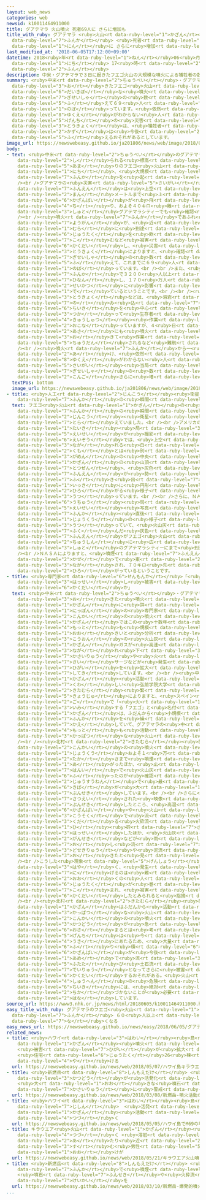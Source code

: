 ```yaml
---
layout: web_news
categories: web
newsid: k10011464911000
title: グアテマラ 火山噴火 死者69人に さらに増加も
title_with_ruby: グアテマラ <ruby>火山<rt data-ruby-level="1">かざん</rt></ruby><ruby>噴火<rt
  data-ruby-level="7">ふんか</rt></ruby> <ruby>死者<rt data-ruby-level="3">ししゃ</rt></ruby>69<ruby>人<rt
  data-ruby-level="1">にん</rt></ruby>に さらに<ruby>増加<rt data-ruby-level="5">ぞうか</rt></ruby>も
last_modified_at: '2018-06-05T17:12:00+09:00'
datetime: 2018<ruby>年<rt data-ruby-level="1">ねん</rt></ruby>06<ruby>月<rt data-ruby-level="1">がつ</rt></ruby>05<ruby>日<rt
  data-ruby-level="1">にち</rt></ruby> 17<ruby>時<rt data-ruby-level="2">じ</rt></ruby>12<ruby>分<rt
  data-ruby-level="2">ふん</rt></ruby>
description: 中米・グアテマラで３日に起きたフエゴ火山の大規模な噴火による犠牲者の数は、さらに増えて６９人に上っています。依然として行方がわからない人がいるため、現地の災害当局は、犠牲者の数は今後さらに増えるおそれがあるとしています。
summary: <ruby>中米<rt data-ruby-level="2">ちゅうべい</rt></ruby>・グアテマラで３<ruby>日<rt data-ruby-level="1">にち</rt></ruby>に<ruby>起<rt
  data-ruby-level="3">お</rt></ruby>きたフエゴ<ruby>火山<rt data-ruby-level="1">かざん</rt></ruby>の<ruby>大規模<rt
  data-ruby-level="6">だいきぼ</rt></ruby>な<ruby>噴火<rt data-ruby-level="7">ふんか</rt></ruby>による<ruby>犠牲者<rt
  data-ruby-level="7">ぎせいしゃ</rt></ruby>の<ruby>数<rt data-ruby-level="2">かず</rt></ruby>は、さらに<ruby>増<rt
  data-ruby-level="5">ふ</rt></ruby>えて６９<ruby>人<rt data-ruby-level="1">にん</rt></ruby>に<ruby>上<rt
  data-ruby-level="1">のぼ</rt></ruby>っています。<ruby>依然<rt data-ruby-level="7">いぜん</rt></ruby>として<ruby>行方<rt
  data-ruby-level="8">ゆくえ</rt></ruby>がわからない<ruby>人<rt data-ruby-level="1">ひと</rt></ruby>がいるため、<ruby>現地<rt
  data-ruby-level="5">げんち</rt></ruby>の<ruby>災害<rt data-ruby-level="5">さいがい</rt></ruby><ruby>当局<rt
  data-ruby-level="3">とうきょく</rt></ruby>は、<ruby>犠牲者<rt data-ruby-level="7">ぎせいしゃ</rt></ruby>の<ruby>数<rt
  data-ruby-level="2">かず</rt></ruby>は<ruby>今後<rt data-ruby-level="2">こんご</rt></ruby>さらに<ruby>増<rt
  data-ruby-level="5">ふ</rt></ruby>えるおそれがあるとしています。
image_url: https://newswebeasy.github.io/ja201806/news/web/image/2018/06/05/K10011464911_1806050944_1806050948_01_02.jpg
body:
- text: <ruby>中米<rt data-ruby-level="2">ちゅうべい</rt></ruby>のグアテマラで、<ruby>活火山<rt data-ruby-level="2">かっかざん</rt></ruby>として<ruby>知<rt
    data-ruby-level="2">し</rt></ruby>られる<ruby>標高<rt data-ruby-level="4">ひょうこう</rt></ruby>３７００メートル<ruby>余<rt
    data-ruby-level="5">あま</rt></ruby>りのフエゴ<ruby>火山<rt data-ruby-level="1">かざん</rt></ruby>が３<ruby>日<rt
    data-ruby-level="1">にち</rt></ruby>、<ruby>大規模<rt data-ruby-level="6">だいきぼ</rt></ruby>な<ruby>噴火<rt
    data-ruby-level="7">ふんか</rt></ruby>を<ruby>起<rt data-ruby-level="3">お</rt></ruby>こしました。<br
    /><br />グアテマラの<ruby>災害<rt data-ruby-level="5">さいがい</rt></ruby><ruby>当局<rt data-ruby-level="3">とうきょく</rt></ruby>によりますと、<ruby>噴煙<rt
    data-ruby-level="7">ふんえん</rt></ruby>は<ruby>上空<rt data-ruby-level="1">じょうくう</rt></ruby>１<ruby>万<rt
    data-ruby-level="2">まん</rt></ruby>メートルまで<ruby>上<rt data-ruby-level="1">あ</rt></ruby>がって<ruby>火山灰<rt
    data-ruby-level="6">かざんばい</rt></ruby>が<ruby>飛<rt data-ruby-level="4">と</rt></ruby>び<ruby>散<rt
    data-ruby-level="4">ち</rt></ruby>り、およそ４０キロ<ruby>離<rt data-ruby-level="7">はな</rt></ruby>れた<ruby>首都<rt
    data-ruby-level="3">しゅと</rt></ruby>グアテマラシティーでも<ruby>確認<rt data-ruby-level="7">かくにん</rt></ruby>できたということです。<br
    /><br /><ruby>噴火<rt data-ruby-level="7">ふんか</rt></ruby>であふれ<ruby>出<rt data-ruby-level="1">だ</rt></ruby>した<ruby>溶岩<rt
    data-ruby-level="7">ようがん</rt></ruby>が、<ruby>近<rt data-ruby-level="2">ちか</rt></ruby>くの<ruby>村<rt
    data-ruby-level="1">むら</rt></ruby>に<ruby>到達<rt data-ruby-level="7">とうたつ</rt></ruby>して<ruby>住宅<rt
    data-ruby-level="6">じゅうたく</rt></ruby>を<ruby>飲<rt data-ruby-level="7">の</rt></ruby>み<ruby>込<rt
    data-ruby-level="7">こ</rt></ruby>むなど<ruby>被害<rt data-ruby-level="7">ひがい</rt></ruby>が<ruby>拡大<rt
    data-ruby-level="6">かくだい</rt></ruby>し、<ruby>災害<rt data-ruby-level="5">さいがい</rt></ruby><ruby>当局<rt
    data-ruby-level="3">とうきょく</rt></ruby>によりますと、<ruby>確認<rt data-ruby-level="7">かくにん</rt></ruby>された<ruby>犠牲者<rt
    data-ruby-level="7">ぎせいしゃ</rt></ruby>の<ruby>数<rt data-ruby-level="2">かず</rt></ruby>はさらに<ruby>増<rt
    data-ruby-level="5">ふ</rt></ruby>えて、これまでに６９<ruby>人<rt data-ruby-level="1">にん</rt></ruby>に<ruby>上<rt
    data-ruby-level="1">のぼ</rt></ruby>っています。<br /><br />また、<ruby>今回<rt data-ruby-level="2">こんかい</rt></ruby>の<ruby>噴火<rt
    data-ruby-level="7">ふんか</rt></ruby>で３２００<ruby>人以上<rt data-ruby-level="4">にんいじょう</rt></ruby>が<ruby>避難<rt
    data-ruby-level="7">ひなん</rt></ruby>し、１７０<ruby>万人<rt data-ruby-level="2">まんにん</rt></ruby>の<ruby>生活<rt
    data-ruby-level="2">せいかつ</rt></ruby>に<ruby>影響<rt data-ruby-level="7">えいきょう</rt></ruby>が<ruby>出<rt
    data-ruby-level="1">で</rt></ruby>ているということです。<br /><br /><ruby>災害<rt data-ruby-level="5">さいがい</rt></ruby><ruby>当局<rt
    data-ruby-level="3">とうきょく</rt></ruby>などは、<ruby>溶岩<rt data-ruby-level="7">ようがん</rt></ruby>に<ruby>飲<rt
    data-ruby-level="7">の</rt></ruby>み<ruby>込<rt data-ruby-level="7">こ</rt></ruby>まれた<ruby>地域<rt
    data-ruby-level="6">ちいき</rt></ruby>を<ruby>中心<rt data-ruby-level="2">ちゅうしん</rt></ruby>にヘリコプターなどを<ruby>使<rt
    data-ruby-level="3">つか</rt></ruby>って<ruby>生存者<rt data-ruby-level="6">せいぞんしゃ</rt></ruby>の<ruby>救出<rt
    data-ruby-level="4">きゅうしゅつ</rt></ruby><ruby>作業<rt data-ruby-level="3">さぎょう</rt></ruby>を<ruby>行<rt
    data-ruby-level="2">おこな</rt></ruby>っていますが、４<ruby>日<rt data-ruby-level="1">にち</rt></ruby>の<ruby>朝<rt
    data-ruby-level="2">あさ</rt></ruby>にも<ruby>噴火<rt data-ruby-level="7">ふんか</rt></ruby>が<ruby>起<rt
    data-ruby-level="3">お</rt></ruby>きて<ruby>作業<rt data-ruby-level="3">さぎょう</rt></ruby>が<ruby>中断<rt
    data-ruby-level="5">ちゅうだん</rt></ruby>されるなど<ruby>難航<rt data-ruby-level="6">なんこう</rt></ruby>しています。<br
    /><br /><ruby>噴火<rt data-ruby-level="7">ふんか</rt></ruby>から一<ruby>夜<rt data-ruby-level="2">よる</rt></ruby>が<ruby>明<rt
    data-ruby-level="2">あ</rt></ruby>け、<ruby>依然<rt data-ruby-level="7">いぜん</rt></ruby>として<ruby>行方<rt
    data-ruby-level="8">ゆくえ</rt></ruby>がわからない<ruby>人<rt data-ruby-level="1">ひと</rt></ruby>もいることから、グアテマラの<ruby>災害<rt
    data-ruby-level="5">さいがい</rt></ruby><ruby>当局<rt data-ruby-level="3">とうきょく</rt></ruby>は、<ruby>犠牲者<rt
    data-ruby-level="7">ぎせいしゃ</rt></ruby>の<ruby>数<rt data-ruby-level="2">かず</rt></ruby>は<ruby>今後<rt
    data-ruby-level="2">こんご</rt></ruby>さらに<ruby>増<rt data-ruby-level="5">ふ</rt></ruby>えるおそれがあるとしています。
  textPos: bottom
  image_url: https://newswebeasy.github.io/ja201806/news/web/image/2018/06/05/K10011464911_1806050944_1806050948_01_03.jpg
- title: <ruby>人工<rt data-ruby-level="2">じんこう</rt></ruby><ruby>衛星<rt data-ruby-level="5">えいせい</rt></ruby>が<ruby>噴火<rt
    data-ruby-level="7">ふんか</rt></ruby>の<ruby>瞬間<rt data-ruby-level="7">しゅんかん</rt></ruby>を…
  text: フエゴ<ruby>火山<rt data-ruby-level="1">かざん</rt></ruby>の<ruby>大規模<rt data-ruby-level="6">だいきぼ</rt></ruby>な<ruby>噴火<rt
    data-ruby-level="7">ふんか</rt></ruby>の<ruby>瞬間<rt data-ruby-level="7">しゅんかん</rt></ruby>をアメリカの<ruby>人工<rt
    data-ruby-level="2">じんこう</rt></ruby><ruby>衛星<rt data-ruby-level="5">えいせい</rt></ruby>が<ruby>捉<rt
    data-ruby-level="7">とら</rt></ruby>えていました。<br /><br />アメリカのＮＯＡＡ＝<ruby>海洋<rt data-ruby-level="3">かいよう</rt></ruby><ruby>大気<rt
    data-ruby-level="1">たいき</rt></ruby><ruby>局<rt data-ruby-level="3">きょく</rt></ruby>の<ruby>衛星<rt
    data-ruby-level="5">えいせい</rt></ruby>が<ruby>撮影<rt data-ruby-level="7">さつえい</rt></ruby>した<ruby>映像<rt
    data-ruby-level="6">えいぞう</rt></ruby>では、<ruby>上空<rt data-ruby-level="1">じょうくう</rt></ruby>を<ruby>流<rt
    data-ruby-level="3">なが</rt></ruby>れる<ruby>白<rt data-ruby-level="1">しろ</rt></ruby>い<ruby>雲<rt
    data-ruby-level="2">くも</rt></ruby>とは<ruby>別<rt data-ruby-level="4">べつ</rt></ruby>に、<ruby>画面<rt
    data-ruby-level="3">がめん</rt></ruby>の<ruby>中央<rt data-ruby-level="3">ちゅうおう</rt></ruby>にあるフエゴ<ruby>火山<rt
    data-ruby-level="1">かざん</rt></ruby>の<ruby>山頂<rt data-ruby-level="6">さんちょう</rt></ruby>から<ruby>突然<rt
    data-ruby-level="7">とつぜん</rt></ruby>、<ruby>灰色<rt data-ruby-level="6">はいいろ</rt></ruby>の<ruby>噴煙<rt
    data-ruby-level="7">ふんえん</rt></ruby>が<ruby>勢<rt data-ruby-level="5">いきお</rt></ruby>いよく<ruby>吹<rt
    data-ruby-level="7">ふ</rt></ruby>き<ruby>出<rt data-ruby-level="7">だ</rt></ruby>し、<ruby>一気<rt
    data-ruby-level="1">いっき</rt></ruby>に<ruby>円形<rt data-ruby-level="2">えんけい</rt></ruby>に<ruby>広<rt
    data-ruby-level="2">ひろ</rt></ruby>がる<ruby>様子<rt data-ruby-level="3">ようす</rt></ruby>が<ruby>写<rt
    data-ruby-level="3">うつ</rt></ruby>っています。<br /><br />さらに、ＮＡＳＡ＝アメリカ<ruby>航空<rt data-ruby-level="4">こうくう</rt></ruby><ruby>宇宙<rt
    data-ruby-level="6">うちゅう</rt></ruby><ruby>局<rt data-ruby-level="3">きょく</rt></ruby>の<ruby>衛星<rt
    data-ruby-level="5">えいせい</rt></ruby><ruby>写真<rt data-ruby-level="3">しゃしん</rt></ruby>にも<ruby>噴火<rt
    data-ruby-level="7">ふんか</rt></ruby><ruby>直後<rt data-ruby-level="2">ちょくご</rt></ruby>の<ruby>上空<rt
    data-ruby-level="1">じょうくう</rt></ruby>の<ruby>様子<rt data-ruby-level="3">ようす</rt></ruby>が<ruby>写<rt
    data-ruby-level="3">うつ</rt></ruby>っていて、<ruby>火山灰<rt data-ruby-level="6">かざんばい</rt></ruby>などを<ruby>含<rt
    data-ruby-level="7">ふく</rt></ruby>んだ<ruby>灰色<rt data-ruby-level="6">はいいろ</rt></ruby>の<ruby>噴煙<rt
    data-ruby-level="7">ふんえん</rt></ruby>がフエゴ<ruby>火山<rt data-ruby-level="1">かざん</rt></ruby>を<ruby>中心<rt
    data-ruby-level="2">ちゅうしん</rt></ruby>に<ruby>広<rt data-ruby-level="2">ひろ</rt></ruby>がり、<ruby>首都<rt
    data-ruby-level="3">しゅと</rt></ruby>のグアテマラシティーにまで<ruby>到達<rt data-ruby-level="7">とうたつ</rt></ruby>しているのがわかります。<br
    /><br />ＮＡＳＡによりますと、<ruby>噴煙<rt data-ruby-level="7">ふんえん</rt></ruby>は<ruby>風<rt
    data-ruby-level="2">かぜ</rt></ruby>で<ruby>東<rt data-ruby-level="2">ひがし</rt></ruby>に<ruby>流<rt
    data-ruby-level="3">なが</rt></ruby>され、７０キロ<ruby>先<rt data-ruby-level="1">さき</rt></ruby>にまで<ruby>広<rt
    data-ruby-level="2">ひろ</rt></ruby>がっているということです。
- title: <ruby>専門家<rt data-ruby-level="6">せんもんか</rt></ruby>「<ruby>火砕流<rt data-ruby-level="7">かさいりゅう</rt></ruby>などが<ruby>発生<rt
    data-ruby-level="3">はっせい</rt></ruby>し<ruby>被害<rt data-ruby-level="7">ひがい</rt></ruby><ruby>拡大<rt
    data-ruby-level="6">かくだい</rt></ruby>か」
  text: <ruby>中米<rt data-ruby-level="2">ちゅうべい</rt></ruby>・グアテマラのフエゴ<ruby>火山<rt data-ruby-level="1">かざん</rt></ruby>で<ruby>起<rt
    data-ruby-level="3">お</rt></ruby>きた<ruby>噴火<rt data-ruby-level="7">ふんか</rt></ruby>について、グアテマラの<ruby>火山<rt
    data-ruby-level="1">かざん</rt></ruby>に<ruby>詳<rt data-ruby-level="7">くわ</rt></ruby>しい<ruby>日本<rt
    data-ruby-level="1">にっぽん</rt></ruby>の<ruby>専門家<rt data-ruby-level="6">せんもんか</rt></ruby>は、<ruby>今回<rt
    data-ruby-level="2">こんかい</rt></ruby>の<ruby>噴火<rt data-ruby-level="7">ふんか</rt></ruby>は、フエゴ<ruby>火山<rt
    data-ruby-level="1">かざん</rt></ruby>ではこの<ruby>十数年<rt data-ruby-level="2">じゅうすうねん</rt></ruby>で<ruby>最<rt
    data-ruby-level="4">もっと</rt></ruby>も<ruby>規模<rt data-ruby-level="6">きぼ</rt></ruby>が<ruby>大<rt
    data-ruby-level="1">おお</rt></ruby>きいと<ruby>分析<rt data-ruby-level="7">ぶんせき</rt></ruby>していて、<ruby>高温<rt
    data-ruby-level="3">こうおん</rt></ruby>の<ruby>火山灰<rt data-ruby-level="6">かざんばい</rt></ruby>や<ruby>火山<rt
    data-ruby-level="1">かざん</rt></ruby>ガスが<ruby>高速<rt data-ruby-level="3">こうそく</rt></ruby>で<ruby>流<rt
    data-ruby-level="3">なが</rt></ruby>れ<ruby>下<rt data-ruby-level="3">くだ</rt></ruby>る<ruby>火砕流<rt
    data-ruby-level="7">かさいりゅう</rt></ruby>や<ruby>火<rt data-ruby-level="1">ひ</rt></ruby><ruby>砕<rt
    data-ruby-level="7">さい</rt></ruby>サージなどが<ruby>発生<rt data-ruby-level="3">はっせい</rt></ruby>し、<ruby>被害<rt
    data-ruby-level="7">ひがい</rt></ruby>を<ruby>拡大<rt data-ruby-level="6">かくだい</rt></ruby>させたとみられると<ruby>指摘<rt
    data-ruby-level="7">してき</rt></ruby>しています。<br /><br /><ruby>中米<rt data-ruby-level="2">ちゅうべい</rt></ruby>・グアテマラの<ruby>火山<rt
    data-ruby-level="1">かざん</rt></ruby><ruby>活動<rt data-ruby-level="3">かつどう</rt></ruby>に<ruby>詳<rt
    data-ruby-level="7">くわ</rt></ruby>しい<ruby>弘前学院大学<rt data-ruby-level="8">ひろさきがくいんだいがく</rt></ruby>の<ruby>北村<rt
    data-ruby-level="2">きたむら</rt></ruby><ruby>繁<rt data-ruby-level="8">しげし</rt></ruby><ruby>教授<rt
    data-ruby-level="5">きょうじゅ</rt></ruby>によりますと、<ruby>スペイン<rt data-ruby-level="2">すぺいん</rt></ruby><ruby>語<rt
    data-ruby-level="2">ご</rt></ruby>で「<ruby>火<rt data-ruby-level="1">ひ</rt></ruby>」を<ruby>意味<rt
    data-ruby-level="3">いみ</rt></ruby>する「フエゴ」と<ruby>名付<rt data-ruby-level="4">なづ</rt></ruby>けられたこの<ruby>火山<rt
    data-ruby-level="1">かざん</rt></ruby>は、ふだんから<ruby>小規模<rt data-ruby-level="6">しょうきぼ</rt></ruby>な<ruby>噴火<rt
    data-ruby-level="7">ふんか</rt></ruby>を<ruby>繰<rt data-ruby-level="7">く</rt></ruby>り<ruby>返<rt
    data-ruby-level="7">かえ</rt></ruby>していて、グアテマラの<ruby>中<rt data-ruby-level="1">なか</rt></ruby>でも<ruby>最<rt
    data-ruby-level="4">もっと</rt></ruby>も<ruby>活動<rt data-ruby-level="3">かつどう</rt></ruby>が<ruby>活発<rt
    data-ruby-level="3">かっぱつ</rt></ruby>な<ruby>火山<rt data-ruby-level="1">かざん</rt></ruby>の１つだということです。<br
    /><br /><ruby>北村<rt data-ruby-level="2">きたむら</rt></ruby><ruby>教授<rt data-ruby-level="5">きょうじゅ</rt></ruby>によりますと、<ruby>今回<rt
    data-ruby-level="2">こんかい</rt></ruby>の<ruby>噴火<rt data-ruby-level="7">ふんか</rt></ruby>は、<ruby>上空<rt
    data-ruby-level="1">じょうくう</rt></ruby>およそ１<ruby>万<rt data-ruby-level="2">まん</rt></ruby>メートルの<ruby>高<rt
    data-ruby-level="2">たか</rt></ruby>さまで<ruby>噴煙<rt data-ruby-level="7">ふんえん</rt></ruby>が<ruby>上<rt
    data-ruby-level="1">あ</rt></ruby>がったほか、<ruby>広<rt data-ruby-level="2">ひろ</rt></ruby>い<ruby>範囲<rt
    data-ruby-level="7">はんい</rt></ruby>で<ruby>火山灰<rt data-ruby-level="6">かざんばい</rt></ruby>が<ruby>降<rt
    data-ruby-level="6">ふ</rt></ruby>ったのが<ruby>確認<rt data-ruby-level="7">かくにん</rt></ruby>されたことなどから、この<ruby>十数年<rt
    data-ruby-level="2">じゅうすうねん</rt></ruby>で<ruby>最<rt data-ruby-level="4">もっと</rt></ruby>も<ruby>規模<rt
    data-ruby-level="6">きぼ</rt></ruby>が<ruby>大<rt data-ruby-level="1">おお</rt></ruby>きいと<ruby>分析<rt
    data-ruby-level="7">ぶんせき</rt></ruby>しています。<br /><br />さらに<ruby>現地<rt data-ruby-level="5">げんち</rt></ruby>で<ruby>撮影<rt
    data-ruby-level="7">さつえい</rt></ruby>された<ruby>映像<rt data-ruby-level="6">えいぞう</rt></ruby>を<ruby>分析<rt
    data-ruby-level="7">ぶんせき</rt></ruby>したところ、<ruby>高温<rt data-ruby-level="3">こうおん</rt></ruby>の<ruby>火山灰<rt
    data-ruby-level="6">かざんばい</rt></ruby>や<ruby>火山<rt data-ruby-level="1">かざん</rt></ruby>ガスなどが<ruby>高速<rt
    data-ruby-level="3">こうそく</rt></ruby>で<ruby>流<rt data-ruby-level="3">なが</rt></ruby>れ<ruby>下<rt
    data-ruby-level="3">くだ</rt></ruby>る<ruby>火砕流<rt data-ruby-level="7">かさいりゅう</rt></ruby>や<ruby>火<rt
    data-ruby-level="1">ひ</rt></ruby><ruby>砕<rt data-ruby-level="7">さい</rt></ruby>サージが<ruby>発生<rt
    data-ruby-level="3">はっせい</rt></ruby>したほか、<ruby>火山灰<rt data-ruby-level="6">かざんばい</rt></ruby>や<ruby>岩石<rt
    data-ruby-level="2">がんせき</rt></ruby>などが<ruby>雨<rt data-ruby-level="1">あめ</rt></ruby>などで<ruby>押<rt
    data-ruby-level="7">お</rt></ruby>し<ruby>流<rt data-ruby-level="7">なが</rt></ruby>される<ruby>土石流<rt
    data-ruby-level="3">どせきりゅう</rt></ruby>や<ruby>泥流<rt data-ruby-level="7">でいりゅう</rt></ruby>が<ruby>起<rt
    data-ruby-level="3">お</rt></ruby>きたと<ruby>見<rt data-ruby-level="1">み</rt></ruby>られるということです。<br
    /><br />こうした<ruby>現象<rt data-ruby-level="5">げんしょう</rt></ruby>は、いずれもスピードが<ruby>速<rt
    data-ruby-level="3">はや</rt></ruby>く、<ruby>発生<rt data-ruby-level="3">はっせい</rt></ruby>してから<ruby>逃<rt
    data-ruby-level="7">に</rt></ruby>げるのは<ruby>難<rt data-ruby-level="6">むずか</rt></ruby>しいということで、<ruby>多<rt
    data-ruby-level="2">おお</rt></ruby>くの<ruby>人<rt data-ruby-level="1">ひと</rt></ruby>や<ruby>住宅<rt
    data-ruby-level="6">じゅうたく</rt></ruby>が<ruby>巻<rt data-ruby-level="7">ま</rt></ruby>き<ruby>込<rt
    data-ruby-level="7">こ</rt></ruby>まれ、<ruby>被害<rt data-ruby-level="7">ひがい</rt></ruby>が<ruby>拡大<rt
    data-ruby-level="6">かくだい</rt></ruby>したとみられると<ruby>指摘<rt data-ruby-level="7">してき</rt></ruby>しています。<br
    /><br /><ruby>北村<rt data-ruby-level="2">きたむら</rt></ruby><ruby>教授<rt data-ruby-level="5">きょうじゅ</rt></ruby>は「フエゴ<ruby>火山<rt
    data-ruby-level="1">かざん</rt></ruby>はふだんから<ruby>活動<rt data-ruby-level="3">かつどう</rt></ruby>が<ruby>活発<rt
    data-ruby-level="3">かっぱつ</rt></ruby>な<ruby>火山<rt data-ruby-level="1">かざん</rt></ruby>なので、<ruby>今回<rt
    data-ruby-level="2">こんかい</rt></ruby>の<ruby>噴火<rt data-ruby-level="7">ふんか</rt></ruby><ruby>活動<rt
    data-ruby-level="3">かつどう</rt></ruby>が<ruby>急<rt data-ruby-level="3">きゅう</rt></ruby>に<ruby>収<rt
    data-ruby-level="6">おさ</rt></ruby>まるとは<ruby>考<rt data-ruby-level="2">かんが</rt></ruby>えにくい。また、<ruby>現地<rt
    data-ruby-level="5">げんち</rt></ruby>は<ruby>今<rt data-ruby-level="2">いま</rt></ruby>、<ruby>雨季<rt
    data-ruby-level="4">うき</rt></ruby>にあたるため、<ruby>大量<rt data-ruby-level="4">たいりょう</rt></ruby>に<ruby>降<rt
    data-ruby-level="6">ふ</rt></ruby>り<ruby>積<rt data-ruby-level="6">つ</rt></ruby>もった<ruby>火山灰<rt
    data-ruby-level="6">かざんばい</rt></ruby>が<ruby>今後<rt data-ruby-level="2">こんご</rt></ruby>の<ruby>雨<rt
    data-ruby-level="1">あめ</rt></ruby>で<ruby>流<rt data-ruby-level="3">なが</rt></ruby>され、<ruby>再<rt
    data-ruby-level="5">ふたた</rt></ruby>び<ruby>土石流<rt data-ruby-level="3">どせきりゅう</rt></ruby>や<ruby>泥流<rt
    data-ruby-level="7">でいりゅう</rt></ruby>となってさらに<ruby>被害<rt data-ruby-level="7">ひがい</rt></ruby>が<ruby>拡大<rt
    data-ruby-level="6">かくだい</rt></ruby>するおそれがある。<ruby>火山<rt data-ruby-level="1">かざん</rt></ruby><ruby>周辺<rt
    data-ruby-level="4">しゅうへん</rt></ruby>の<ruby>危険<rt data-ruby-level="6">きけん</rt></ruby>な<ruby>地域<rt
    data-ruby-level="6">ちいき</rt></ruby>には、<ruby>絶対<rt data-ruby-level="5">ぜったい</rt></ruby>に<ruby>近<rt
    data-ruby-level="2">ちか</rt></ruby>づかないことが<ruby>必要<rt data-ruby-level="4">ひつよう</rt></ruby>だ」と<ruby>話<rt
    data-ruby-level="2">はな</rt></ruby>しています。
source_url: https://www3.nhk.or.jp/news/html/20180605/k10011464911000.html
easy_title_with_ruby: グアテマラのフエゴ<ruby>火山<rt data-ruby-level="1">かざん</rt></ruby>が<ruby>噴火<rt
  data-ruby-level="7">ふんか</rt></ruby> ６０<ruby>人以上<rt data-ruby-level="4">にんいじょう</rt></ruby>が<ruby>亡<rt
  data-ruby-level="7">な</rt></ruby>くなる
easy_news_url: https://newswebeasy.github.io/news/easy/2018/06/05/グアテマラのフエゴ火山が噴火-60人以上が亡くなる
related_news:
- title: <ruby>ハワイ<rt data-ruby-level="3">はわい</rt></ruby><ruby>島<rt data-ruby-level="3">とう</rt></ruby>キラウエア<ruby>火山<rt
    data-ruby-level="1">かざん</rt></ruby><ruby>噴火<rt data-ruby-level="7">ふんか</rt></ruby>
    <ruby>被害<rt data-ruby-level="7">ひがい</rt></ruby>が<ruby>拡大<rt data-ruby-level="6">かくだい</rt></ruby>
    <ruby>住宅<rt data-ruby-level="6">じゅうたく</rt></ruby>26<ruby>棟<rt data-ruby-level="7">むね</rt></ruby><ruby>焼<rt
    data-ruby-level="4">や</rt></ruby>ける
  url: https://newswebeasy.github.io/news/web/2018/05/07/ハワイ島キラウエア火山噴火-被害が拡大-住宅26棟焼ける
- title: <ruby>新燃岳<rt data-ruby-level="8">しんもえだけ</rt></ruby> <ruby>噴火<rt data-ruby-level="7">ふんか</rt></ruby><ruby>活動<rt
    data-ruby-level="3">かつどう</rt></ruby>が<ruby>活発化<rt data-ruby-level="3">かっぱつか</rt></ruby>
    <ruby>大<rt data-ruby-level="1">おお</rt></ruby>きな<ruby>噴石<rt data-ruby-level="7">ふんせき</rt></ruby>や<ruby>火砕流<rt
    data-ruby-level="7">かさいりゅう</rt></ruby>に<ruby>警戒<rt data-ruby-level="7">けいかい</rt></ruby>を
  url: https://newswebeasy.github.io/news/web/2018/03/08/新燃岳-噴火活動が活発化-大きな噴石や火砕流に警戒を
- title: <ruby>ハワイ<rt data-ruby-level="3">はわい</rt></ruby><ruby>島<rt data-ruby-level="3">とう</rt></ruby>でM6.9の<ruby>地震<rt
    data-ruby-level="7">じしん</rt></ruby>  <ruby>活発<rt data-ruby-level="3">かっぱつ</rt></ruby>な<ruby>火山<rt
    data-ruby-level="1">かざん</rt></ruby><ruby>活動<rt data-ruby-level="3">かつどう</rt></ruby><ruby>続<rt
    data-ruby-level="4">つづ</rt></ruby>く
  url: https://newswebeasy.github.io/news/web/2018/05/05/ハワイ島でM69の地震-活発な火山活動続く
- title: キラウエア<ruby>火山<rt data-ruby-level="1">かざん</rt></ruby><ruby>噴火<rt data-ruby-level="7">ふんか</rt></ruby><ruby>続<rt
    data-ruby-level="4">つづ</rt></ruby>く <ruby>溶岩<rt data-ruby-level="7">ようがん</rt></ruby><ruby>当<rt
    data-ruby-level="2">あ</rt></ruby>たり<ruby>近<rt data-ruby-level="2">ちか</rt></ruby>くに<ruby>住<rt
    data-ruby-level="3">す</rt></ruby>む<ruby>男性<rt data-ruby-level="5">だんせい</rt></ruby><ruby>大<rt
    data-ruby-level="1">おお</rt></ruby>けが
  url: https://newswebeasy.github.io/news/web/2018/05/21/キラウエア火山噴火続く-溶岩当たり近くに住む男性大けが
- title: <ruby>新燃岳<rt data-ruby-level="8">しんもえだけ</rt></ruby> <ruby>爆発的<rt data-ruby-level="7">ばくはつてき</rt></ruby><ruby>噴火<rt
    data-ruby-level="7">ふんか</rt></ruby>で<ruby>噴煙<rt data-ruby-level="7">ふんえん</rt></ruby>4500ｍに
    <ruby>噴石<rt data-ruby-level="7">ふんせき</rt></ruby>や<ruby>火砕流<rt data-ruby-level="7">かさいりゅう</rt></ruby>に<ruby>警戒<rt
    data-ruby-level="7">けいかい</rt></ruby>を
  url: https://newswebeasy.github.io/news/web/2018/03/10/新燃岳-爆発的噴火で噴煙4500mに-噴石や火砕流に警戒を
...
```


